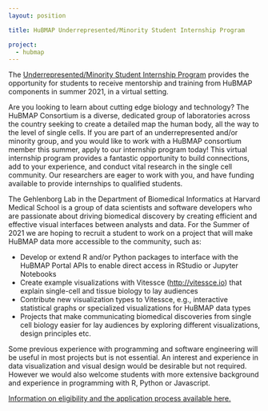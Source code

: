 ```yaml
---
layout: position

title: HuBMAP Underrepresented/Minority Student Internship Program 

project:
  - hubmap
---
```


The [Underrepresented/Minority Student Internship Program](https://hubmapconsortium.org/internship-program/) provides the opportunity for students to receive mentorship and training from HuBMAP components in summer 2021, in a virtual setting.

Are you looking to learn about cutting edge biology and technology? The HuBMAP Consortium is a diverse, dedicated group of laboratories across the country seeking to create a detailed map the human body, all the way to the level of single cells. If you are part of an underrepresented and/or minority group, and you would like to work with a HuBMAP consortium member this summer, apply to our internship program today! This virtual internship program provides a fantastic opportunity to build connections, add to your experience, and conduct vital research in the single cell community. Our researchers are eager to work with you, and have funding available to provide internships to qualified students.

The Gehlenborg Lab in the Department of Biomedical Informatics at Harvard Medical School is a group of data scientists and software developers who are passionate about driving biomedical discovery by creating efficient and effective visual interfaces between analysts and data. For the Summer of 2021 we are hoping to recruit a student to work on a project that will make HuBMAP data more accessible to the community, such as:

- Develop or extend R and/or Python packages to interface with the HuBMAP Portal APIs to enable direct access in RStudio or Jupyter Notebooks
- Create example visualizations with Vitessce (http://vitessce.io) that explain single-cell and tissue biology to lay audiences
- Contribute new visualization types to Vitessce, e.g., interactive statistical graphs or specialized visualizations for HuBMAP data types
- Projects that make communicating biomedical discoveries from single cell biology easier for lay audiences by exploring different visualizations, design principles etc.

Some previous experience with programming and software engineering will be useful in most projects but is not essential. An interest and experience in data visualization and visual design would be desirable but not required. However we would also welcome students with more extensive background and experience in programming with R, Python or Javascript.

[Information on eligibility and the application process available here.](https://hubmapconsortium.org/internship-program/)